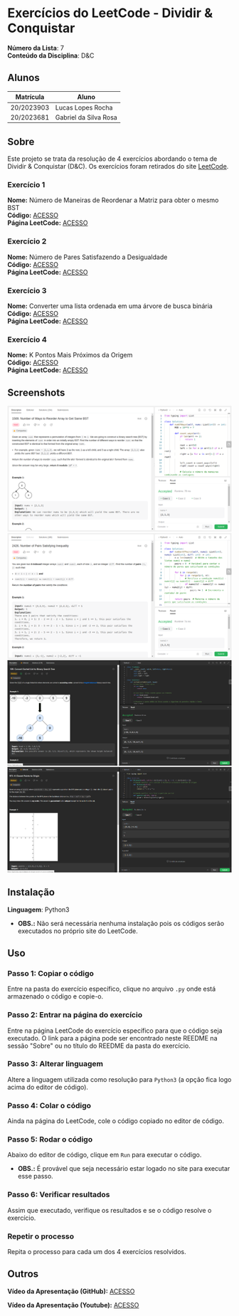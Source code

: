 # Exercícios do LeetCode - Dividir & Conquistar

**Número da Lista**: 7<br>
**Conteúdo da Disciplina**: D&C<br>

## Alunos
|Matrícula | Aluno |
| -- | -- |
| 20/2023903  | Lucas Lopes Rocha |
| 20/2023681  | Gabriel da Silva Rosa |

## Sobre 
Este projeto se trata da resolução de 4 exercícios abordando o tema de Dividir & Conquistar (D&C). Os exercícios foram retirados do site [LeetCode](https://leetcode.com/tag/divide-and-conquer/).

### Exercício 1
**Nome:** Número de Maneiras de Reordenar a Matriz para obter o mesmo BST<br>
**Código:** [ACESSO](exercicios/numManeiras/)<br>
**Página LeetCode:** [ACESSO](https://leetcode.com/problems/number-of-ways-to-reorder-array-to-get-same-bst/)<br>

### Exercício 2
**Nome:** Número de Pares Satisfazendo a Desigualdade<br>
**Código:** [ACESSO](exercicios/numPares/)<br>
**Página LeetCode:** [ACESSO](https://leetcode.com/problems/number-of-pairs-satisfying-inequality/)<br>

### Exercício 3
**Nome:** Converter uma lista ordenada em uma árvore de busca binária<br>
**Código:** [ACESSO](exercicios/ListaEncadeadaEmUmaArvoreBinaria/)<br>
**Página LeetCode:** [ACESSO](https://leetcode.com/problems/convert-sorted-list-to-binary-search-tree/)<br>

### Exercício 4
**Nome:** K Pontos Mais Próximos da Origem<br>
**Código:** [ACESSO](exercicios/KPontosMaisProximosDaOrigem/)<br>
**Página LeetCode:** [ACESSO](https://leetcode.com/problems/k-closest-points-to-origin/description/)<br>


## Screenshots

![Exercicio1](assets/ex1.png)
![Exercicio2](assets/ex2.png)
![Exercicio3](assets/ex3.png)
![Exercicio4](assets/ex4.png)


## Instalação 
**Linguagem**: Python3<br>
- **OBS.:** Não será necessária nenhuma instalação pois os códigos serão executados no próprio site do LeetCode.

## Uso 

### Passo 1: Copiar o código
Entre na pasta do exercício específico, clique no arquivo `.py` onde está armazenado o código e copie-o.

### Passo 2: Entrar na página do exercício
Entre na página LeetCode do exercício específico para que o código seja executado. O link para a página pode ser encontrado neste REEDME na sessão "Sobre" ou no título do REEDME da pasta do exercício.

### Passo 3: Alterar linguagem
Altere a linguagem utilizada como resolução para `Python3` (a opção fica logo acima do editor de código).

### Passo 4: Colar o código
Ainda na página do LeetCode, cole o código copiado no editor de código.

### Passo 5: Rodar o código
Abaixo do editor de código, clique em `Run` para executar o código.
- **OBS.:** É provável que seja necessário estar logado no site para executar esse passo.

### Passo 6: Verificar resultados
Assim que executado, verifique os resultados e se o código resolve o exercício.

### Repetir o processo
Repita o processo para cada um dos 4 exercícios resolvidos.

## Outros

**Vídeo da Apresentação (GitHub):** [ACESSO](videoApresentacao.mp4)

**Vídeo da Apresentação (Youtube):** [ACESSO](https://youtu.be/qSc_IWk_Vg8)